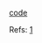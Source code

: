 


[code](../vtk/multiple_renderers_within_a_render_window.cpp)


Refs: [1](https://examples.vtk.org/site/Cxx/Tutorial/Tutorial_Step3/)
